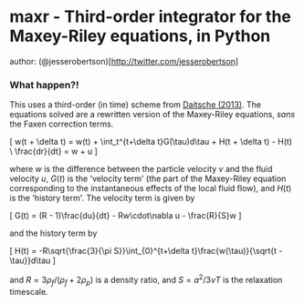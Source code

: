 # maxr - Third-order integrator for the Maxey-Riley equations, in Python

author: (@jesserobertson)[http://twitter.com/jesserobertson]

### What happen?!

This uses a third-order (in time) scheme from [Daitsche (2013)](http://arxiv.org/pdf/1210.2576.pdf). 
The equations solved are a rewritten version of the Maxey-Riley equations, _sans_ the Faxen correction terms.

\[
w(t + \delta t) = w(t) + \int_t^{t+\delta t}G(\tau)d\tau + H(t + \delta t) - H(t) \\
\frac{dr}{dt} = w + u
\]

where $w$ is the difference between the particle velocity $v$ and the fluid velocity $u$, $G(t)$ is the 'velocity term' (the part of the Maxey-Riley equation corresponding to the instantaneous effects of the local fluid flow), and $H(t)$ is the 'history term'. The velocity term is given by

\[
G(t) = (R - 1)\frac{du}{dt} - Rw\cdot\nabla u - \frac{R}{S}w
\]

and the history term by

\[
	H(t) = -R\sqrt{\frac{3}{\pi S}}\int_{0}^{t+\delta t}\frac{w(\tau)}{\sqrt{t - \tau}}d\tau
\]

and $R=3\rho_f/(\rho_f + 2\rho_p)$ is a density ratio, and $S=a^2/3\nu T$ is the relaxation timescale.